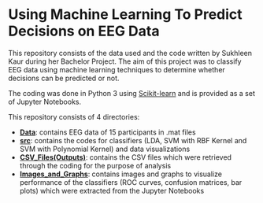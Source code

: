# Using Machine Learning To Predict Decisions on EEG Data
This repository consists of the data used and the code written by Sukhleen Kaur during her Bachelor Project. The aim of this project was to classify EEG data using machine learning techniques to determine whether decisions can be predicted or not.

The coding was done in Python 3 using [Scikit-learn](https://scikit-learn.org/stable/) and is provided as a set of Jupyter Notebooks.

This repository consists of 4 directories:
* [**Data**](https://github.com/sukhleen-kaur/bachelor_project/tree/master/Data): contains EEG data of 15 participants in .mat files
* [**src**](https://github.com/sukhleen-kaur/bachelor_project/tree/master/src): contains the codes for classifiers (LDA, SVM with RBF Kernel and SVM with Polynomial Kernel) and data visualizations
* [**CSV_Files(Outputs)**](https://github.com/sukhleen-kaur/bachelor_project/tree/master/CSV_Files(Outputs)): contains the CSV files which were retrieved through the coding for the purpose of analysis
* [**Images_and_Graphs**](https://github.com/sukhleen-kaur/bachelor_project/tree/master/Images_and_Graphs): contains images and graphs to visualize performance of the classifiers (ROC curves, confusion matrices, bar plots) which were extracted from the Jupyter Notebooks
